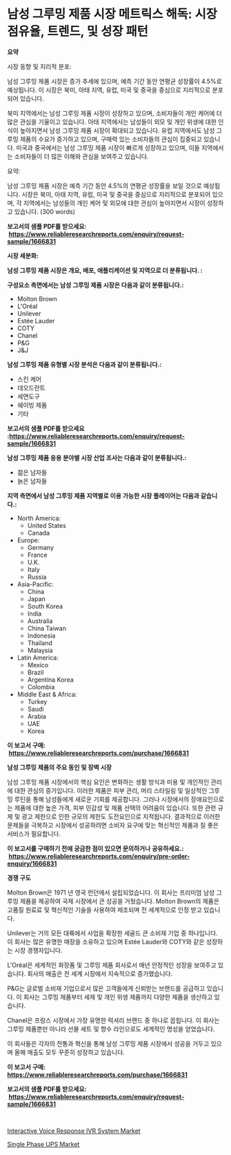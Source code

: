 <p><h1>남성 그루밍 제품 시장 메트릭스 해독: 시장 점유율, 트렌드, 및 성장 패턴</h1></p><p><strong>요약</strong></p>
<p><p>시장 동향 및 지리적 분포:</p><p>남성 그루밍 제품 시장은 증가 추세에 있으며, 예측 기간 동안 연평균 성장률이 4.5%로 예상됩니다. 이 시장은 북미, 아태 지역, 유럽, 미국 및 중국을 중심으로 지리적으로 분포되어 있습니다.</p><p>북미 지역에서는 남성 그루밍 제품 시장이 성장하고 있으며, 소비자들이 개인 케어에 더 많은 관심을 기울이고 있습니다. 아태 지역에서는 남성들이 외모 및 개인 위생에 대한 인식이 높아지면서 남성 그루밍 제품 시장이 확대되고 있습니다. 유럽 지역에서도 남성 그루밍 제품의 수요가 증가하고 있으며, 구매력 있는 소비자들의 관심이 집중되고 있습니다. 미국과 중국에서는 남성 그루밍 제품 시장이 빠르게 성장하고 있으며, 이들 지역에서는 소비자들이 더 많은 이해와 관심을 보여주고 있습니다.</p><p>요약:</p><p>남성 그루밍 제품 시장은 예측 기간 동안 4.5%의 연평균 성장률을 보일 것으로 예상됩니다. 시장은 북미, 아태 지역, 유럽, 미국 및 중국을 중심으로 지리적으로 분포되어 있으며, 각 지역에서는 남성들의 개인 케어 및 외모에 대한 관심이 높아지면서 시장이 성장하고 있습니다. (300 words)</p></p>
<p><strong>보고서의 샘플 PDF를 받으세요: &nbsp;<a href="https://www.reliableresearchreports.com/enquiry/request-sample/1666831">https://www.reliableresearchreports.com/enquiry/request-sample/1666831</a></strong></p>
<p><strong>시장 세분화:</strong></p>
<p><strong> 남성 그루밍 제품 시장은 개요, 배포, 애플리케이션 및 지역으로 더 분류됩니다. :</strong></p>
<p><strong>구성요소 측면에서는 남성 그루밍 제품 시장은 다음과 같이 분류됩니다.:</strong></p>
<p><ul><li>Molton Brown</li><li>L'Oréal</li><li>Unilever</li><li>Estée Lauder</li><li>COTY</li><li>Chanel</li><li>P&G</li><li>J&J</li></ul></p>
<p><strong> 남성 그루밍 제품 유형별 시장 분석은 다음과 같이 분류됩니다.:</strong></p>
<p><ul><li>스킨 케어</li><li>데오드란트</li><li>세면도구</li><li>쉐이빙 제품</li><li>기타</li></ul></p>
<p><strong>보고서의 샘플 PDF를 받으세요 :<a href="https://www.reliableresearchreports.com/enquiry/request-sample/1666831">https://www.reliableresearchreports.com/enquiry/request-sample/1666831</a></strong></p>
<p><strong> 남성 그루밍 제품 응용 분야별 시장 산업 조사는 다음과 같이 분류됩니다.:</strong></p>
<p><ul><li>젊은 남자들</li><li>늙은 남자들</li></ul></p>
<p><strong>지역 측면에서 남성 그루밍 제품 지역별로 이용 가능한 시장 플레이어는 다음과 같습니다.:</strong></p>
<p><ul>
    <li>
        North America:
        <ul>
            <li>United States</li>
            <li>Canada</li>
        </ul>
    </li>
    <li>
        Europe:
        <ul>
            <li>Germany</li>
            <li>France</li>
            <li>U.K.</li>
            <li>Italy</li>
            <li>Russia</li>
        </ul>
    </li>
    <li>
        Asia-Pacific:
        <ul>
            <li>China</li>
            <li>Japan</li>
            <li>South Korea</li>
            <li>India</li>
            <li>Australia</li>
            <li>China Taiwan</li>
            <li>Indonesia</li>
            <li>Thailand</li>
            <li>Malaysia</li>
        </ul>
    </li>
    <li>
        Latin America:
        <ul>
            <li>Mexico</li>
            <li>Brazil</li>
            <li>Argentina Korea</li>
            <li>Colombia</li>
        </ul>
    </li>
    <li>
        Middle East & Africa:
        <ul>
            <li>Turkey</li>
            <li>Saudi</li>
            <li>Arabia</li>
            <li>UAE</li>
            <li>Korea</li>
        </ul>
    </li>
    </ul></p>
<p><strong>이 보고서 구매: &nbsp;<a href="https://www.reliableresearchreports.com/purchase/1666831">https://www.reliableresearchreports.com/purchase/1666831</a></strong></p>
<p><strong>남성 그루밍 제품의 주요 동인 및 장벽 시장</strong></p>
<p><p>남성 그루밍 제품 시장에서의 핵심 요인은 변화하는 생활 방식과 미용 및 개인적인 관리에 대한 관심의 증가입니다. 이러한 제품은 피부 관리, 머리 스타일링 및 일상적인 그루밍 루틴을 통해 남성들에게 새로운 기회를 제공합니다. 그러나 시장에서의 장애요인으로는 제품에 대한 높은 가격, 피부 민감성 및 제품 선택의 어려움이 있습니다. 또한 관련 규제 및 광고 제한으로 인한 규모의 제한도 도전요인으로 지적됩니다. 결과적으로 이러한 문제들을 극복하고 시장에서 성공하려면 소비자 요구에 맞는 혁신적인 제품과 질 좋은 서비스가 필요합니다.</p></p>
<p><strong>이 보고서를 구매하기 전에 궁금한 점이 있으면 문의하거나 공유하세요.: &nbsp;<a href="https://www.reliableresearchreports.com/enquiry/pre-order-enquiry/1666831">https://www.reliableresearchreports.com/enquiry/pre-order-enquiry/1666831</a></strong></p>
<p><strong>경쟁 구도</strong></p>
<p><p>Molton Brown은 1971 년 영국 런던에서 설립되었습니다. 이 회사는 프리미엄 남성 그루밍 제품을 제공하여 국제 시장에서 큰 성공을 거뒀습니다. Molton Brown의 제품은 고품질 원료료 및 혁신적인 기술을 사용하여 제조되며 전 세계적으로 인정 받고 있습니다.</p><p>Unilever는 거의 모든 대륙에서 사업을 확장한 세골드 큰 소비재 기업 중 하나입니다. 이 회사는 많은 유명한 매장을 소유하고 있으며 Estée Lauder와 COTY와 같은 성장하는 시장 경쟁자입니다.</p><p>L'Oréal은 세계적인 화장품 및 그루밍 제품 회사로서 매년 안정적인 성장을 보여주고 있습니다. 회사의 매출은 전 세계 시장에서 지속적으로 증가했습니다.</p><p>P&G는 글로벌 소비재 기업으로서 많은 고객들에게 신뢰받는 브랜드를 공급하고 있습니다. 이 회사는 그루밍 제품부터 세제 및 개인 위생 제품까지 다양한 제품을 생산하고 있습니다.</p><p>Chanel은 프랑스 시장에서 가장 유명한 럭셔리 브랜드 중 하나로 꼽힙니다. 이 회사는 그루밍 제품뿐만 아니라 선물 세트 및 향수 라인으로도 세계적인 명성을 얻었습니다. </p><p>이 회사들은 각자의 전통과 혁신을 통해 남성 그루밍 제품 시장에서 성공을 거두고 있으며 올해 매출도 모두 꾸준히 성장하고 있습니다.</p></p>
<p><strong>이 보고서 구매: &nbsp; <a href="https://www.reliableresearchreports.com/purchase/1666831">https://www.reliableresearchreports.com/purchase/1666831</a></strong></p>
<p><strong>보고서의 샘플 PDF를 받으세요: &nbsp;<a href="https://www.reliableresearchreports.com/enquiry/request-sample/1666831">https://www.reliableresearchreports.com/enquiry/request-sample/1666831</a></strong><strong></strong></p>
<p>&nbsp;</p>
<p><p><a href="https://github.com/danielneavesallisons03mba/Market-Research-Report-List-1/blob/main/interactive-voice-response-ivr-system-market.md">Interactive Voice Response IVR System Market</a></p><p><a href="https://github.com/dimitrishawkinswaynenp91rgz/Market-Research-Report-List-2/blob/main/single-phase-ups-market.md">Single Phase UPS Market</a></p></p>